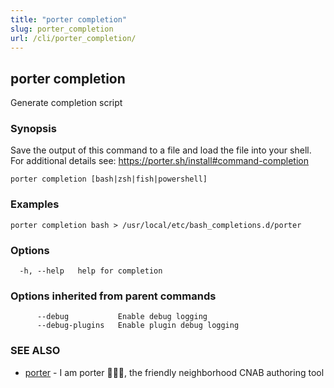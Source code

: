 ```yaml
---
title: "porter completion"
slug: porter_completion
url: /cli/porter_completion/
---
```

## porter completion

Generate completion script

### Synopsis

Save the output of this command to a file and load the file into your shell.
For additional details see: https://porter.sh/install#command-completion

```
porter completion [bash|zsh|fish|powershell]
```

### Examples

```
porter completion bash > /usr/local/etc/bash_completions.d/porter
```

### Options

```
  -h, --help   help for completion
```

### Options inherited from parent commands

```
      --debug           Enable debug logging
      --debug-plugins   Enable plugin debug logging
```

### SEE ALSO

* [porter](/cli/porter/)	 - I am porter 👩🏽‍✈️, the friendly neighborhood CNAB authoring tool

